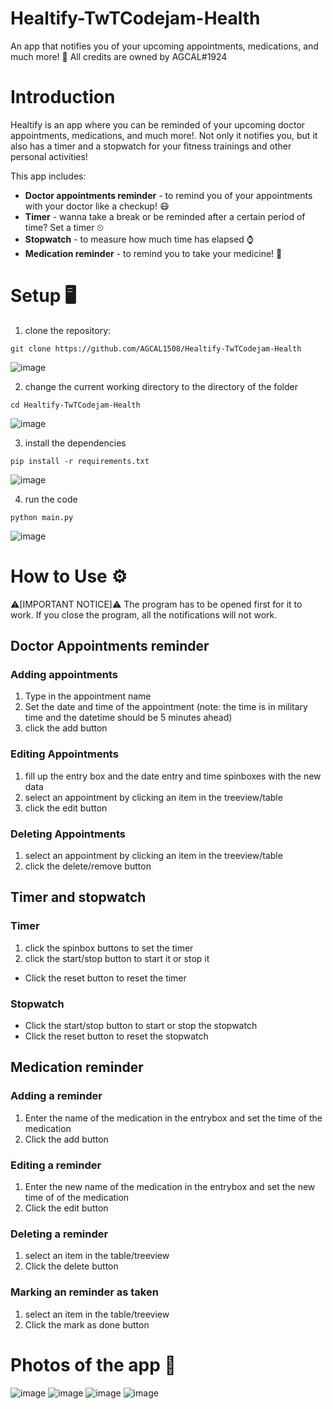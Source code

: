 # Healtify-TwTCodejam-Health
An app that notifies you of your upcoming appointments, medications, and much more! 🔔 
All credits are owned by AGCAL#1924


# Introduction 
Healtify is an app where you can be reminded of your upcoming doctor appointments, medications, and much more!.  Not only it notifies you, but it also has a timer and a stopwatch for your fitness trainings and other personal activities!

This app includes:
- **Doctor appointments reminder** - to remind you of your appointments with your doctor like a checkup! 😷 
- **Timer** - wanna take a break or be reminded after a certain period of time? Set a timer ⏲ 
- **Stopwatch** - to measure how much time has elapsed ⌚ 
- **Medication reminder** - to remind you to take your medicine! 💊 
# Setup 🖥 
1. clone the repository: 
```
git clone https://github.com/AGCAL1508/Healtify-TwTCodejam-Health
```
![image](https://user-images.githubusercontent.com/83540978/132639931-a8ae5022-38ba-436a-baf3-c153e88e5f02.png)

2. change the current working directory to the directory of the folder
```
cd Healtify-TwTCodejam-Health
```
![image](https://user-images.githubusercontent.com/83540978/132639990-0522aad2-fec0-4a4d-ba88-232c6e50f42c.png)

3. install the dependencies
```
pip install -r requirements.txt
```
![image](https://user-images.githubusercontent.com/83540978/132640462-fd897c1c-950e-44b1-8866-b7ebf591c271.png)

4. run the code 
```
python main.py
```
![image](https://user-images.githubusercontent.com/83540978/132640559-71d66392-68f4-4a7f-bb62-8786eb24b6a3.png)

# How to Use ⚙️
⚠️[IMPORTANT NOTICE]⚠️
The program has to be opened first for it to work. If you close the program, all the notifications will not work.

## Doctor Appointments reminder
### Adding appointments
1. Type in the appointment name
2. Set the date and time of the appointment (note: the time is in military time and the datetime should be 5 minutes ahead)
3. click the add button

### Editing Appointments
1. fill up the entry box and the date entry and time spinboxes with the new data 
2. select an appointment by clicking an item in the treeview/table
3. click the edit button

### Deleting Appointments
1. select an appointment by clicking an item in the treeview/table
2. click the delete/remove button

## Timer and stopwatch
### Timer
1. click the spinbox buttons to set the timer
2. click the start/stop button to start it or stop it

- Click the reset button to reset the timer

### Stopwatch
- Click the start/stop button to start or stop the stopwatch
- Click the reset button to reset the stopwatch

## Medication reminder

### Adding a reminder
1. Enter the name of the medication in the entrybox and set the time of the medication
2. Click the add button

### Editing a reminder
1. Enter the new name of the medication in the entrybox and set the new time of of the medication
2. Click the edit button

### Deleting a reminder
1. select an item in the table/treeview
2. Click the delete button

### Marking an reminder as taken
1. select an item in the table/treeview
2. Click the mark as done button

# Photos of the app 📸
![image](https://user-images.githubusercontent.com/83540978/132818779-742f04c6-a591-4d3d-9a31-6ffee6648846.png)
![image](https://user-images.githubusercontent.com/83540978/132818810-b5ae6d5e-ceda-4de0-b9eb-76a9cf83b80d.png)
![image](https://user-images.githubusercontent.com/83540978/132818836-d2e605a7-a653-4483-9ef8-34fb59098792.png)
![image](https://user-images.githubusercontent.com/83540978/132818952-a816c32f-956d-4ae4-8862-72627a7d5a7c.png)

